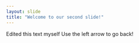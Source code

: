 ```yaml
---
layout: slide
title: "Welcome to our second slide!"
---
```

Edited this text myself
Use the left arrow to go back!
